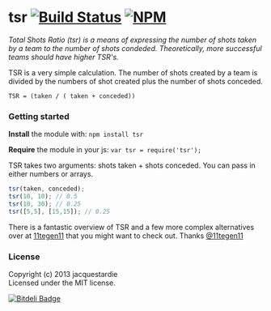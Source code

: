# tsr [![Build Status](https://travis-ci.org/jacquestardie/tsr.png?branch=master)](https://travis-ci.org/jacquestardie/tsr) [![NPM](https://nodei.co/npm/tsr.png?mini=true)](https://nodei.co/npm/tsr/)


*Total Shots Ratio (tsr) is a means of expressing the number of shots taken by a team to the number of shots condeded. Theoretically, more successful teams should have higher TSR's.*

TSR is a very simple calculation. The number of shots created by a team is divided by the numbers of shot created plus the number of shots conceded.

`TSR = (taken / ( taken + conceded))`

### Getting started

**Install** the module with: `npm install tsr`

**Require** the module in your js: `var tsr = require('tsr');`

TSR takes two arguments: shots taken + shots conceded. You can pass in either numbers or arrays.

```javascript
tsr(taken, conceded);
tsr(10, 10); // 0.5
tsr(10, 30); // 0.25
tsr([5,5], [15,15]); // 0.25
```

There is a fantastic overview of TSR and a few more complex alternatives over at [11tegen11](http://11tegen11.net/2012/12/01/introducing-the-relative-shots-rate/) that you might want to check out. Thanks [@11tegen11](http://twitter.com/11tegen11)

### License
Copyright (c) 2013 jacquestardie  
Licensed under the MIT license.


[![Bitdeli Badge](https://d2weczhvl823v0.cloudfront.net/jacquestardie/tsr/trend.png)](https://bitdeli.com/free "Bitdeli Badge")

